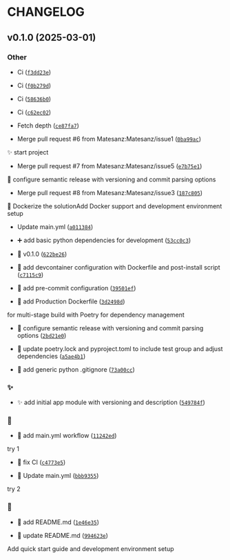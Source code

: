 # CHANGELOG


## v0.1.0 (2025-03-01)

### Other

- Ci
  ([`f3dd23e`](https://github.com/Matesanz/quiz-question-generator/commit/f3dd23e4a50fe020ff77210f00c1e3633a571846))

- Ci
  ([`f0b279d`](https://github.com/Matesanz/quiz-question-generator/commit/f0b279d0b323dd2ef5f04c9906d84b978d2edbfd))

- Ci
  ([`58636b0`](https://github.com/Matesanz/quiz-question-generator/commit/58636b061871756d460acda28748186b85395587))

- Ci
  ([`c62ec02`](https://github.com/Matesanz/quiz-question-generator/commit/c62ec02110ebfa786559344a6cdcc7392ec37ee3))

- Fetch depth
  ([`ce87fa7`](https://github.com/Matesanz/quiz-question-generator/commit/ce87fa7b0d50adf836d56ab201f36e094d092eb7))

- Merge pull request #6 from Matesanz:Matesanz/issue1
  ([`0ba99ac`](https://github.com/Matesanz/quiz-question-generator/commit/0ba99acc18dceda0840f98805766d72b06f73cae))

✨ start project

- Merge pull request #7 from Matesanz:Matesanz/issue5
  ([`e7b75e1`](https://github.com/Matesanz/quiz-question-generator/commit/e7b75e1b1937afb39478578648f903514e8bdbc5))

🔧 configure semantic release with versioning and commit parsing options

- Merge pull request #8 from Matesanz:Matesanz/issue3
  ([`187c805`](https://github.com/Matesanz/quiz-question-generator/commit/187c8058ff3f82aa0ac582f4f41fc34e6ba48b50))

🔧 Dockerize the solutionAdd Docker support and development environment setup

- Update main.yml
  ([`a011384`](https://github.com/Matesanz/quiz-question-generator/commit/a011384acdc8a094d53555c1ea16f0a71f65c4f6))

- ➕ add basic python dependencies for development
  ([`53cc0c3`](https://github.com/Matesanz/quiz-question-generator/commit/53cc0c371d77fe370e95e1785089e49b91cbfc09))

- 🔖 v0.1.0
  ([`622be26`](https://github.com/Matesanz/quiz-question-generator/commit/622be26e95dc6474f8943b5ad5a2330935733bb8))

- 🔧 add devcontainer configuration with Dockerfile and post-install script
  ([`c7115c9`](https://github.com/Matesanz/quiz-question-generator/commit/c7115c91c47cb9960dcb3108cdd82735378421f8))

- 🔧 add pre-commit configuration
  ([`39501ef`](https://github.com/Matesanz/quiz-question-generator/commit/39501ef3f2679e30e88f8fd3f071217b1970edff))

- 🔧 add Production Dockerfile
  ([`3d2498d`](https://github.com/Matesanz/quiz-question-generator/commit/3d2498deca2df2f46266418f617bb9487ef986da))

for multi-stage build with Poetry for dependency management

- 🔧 configure semantic release with versioning and commit parsing options
  ([`2bd21e0`](https://github.com/Matesanz/quiz-question-generator/commit/2bd21e060383e588e443343f6d1885cb92a6ba68))

- 🔧 update poetry.lock and pyproject.toml to include test group and adjust dependencies
  ([`a5ae4b1`](https://github.com/Matesanz/quiz-question-generator/commit/a5ae4b152c7884fe289bb580d697479846b2721c))

- 🙈 add generic python .gitignore
  ([`73a00cc`](https://github.com/Matesanz/quiz-question-generator/commit/73a00ccbc8300d742e6a456b14dbf73f2002e16e))

### ✨

- ✨ add initial app module with versioning and description
  ([`549784f`](https://github.com/Matesanz/quiz-question-generator/commit/549784ff42ca204a3f9e781a5506a7cf964c9b7b))

### 👷

- 👷 add main.yml workflow
  ([`11242ed`](https://github.com/Matesanz/quiz-question-generator/commit/11242ed2383e29734eab65d33662e15e26b6fe39))

try 1

- 👷 fix CI
  ([`c4773e5`](https://github.com/Matesanz/quiz-question-generator/commit/c4773e5ae9315ed2c9a3d768f6c0cd2da3e83b9b))

- 👷 Update main.yml
  ([`bbb9355`](https://github.com/Matesanz/quiz-question-generator/commit/bbb93559bdea2ab76634e8dc457ea171b2f35031))

try 2

### 📝

- 📝 add README.md
  ([`1e46e35`](https://github.com/Matesanz/quiz-question-generator/commit/1e46e353beee71ed07177f1dd2c5b5175273bf31))

- 📝 update README.md
  ([`994623e`](https://github.com/Matesanz/quiz-question-generator/commit/994623ee40b1aaf1bdc9e3a7fd140741ae1ea12e))

Add quick start guide and development environment setup
